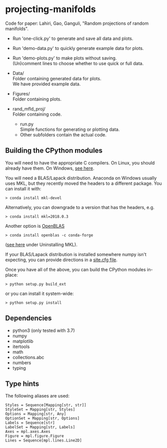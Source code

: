 # projecting-manifolds
Code for paper: Lahiri, Gao, Ganguli, "Random projections of random manifolds".

* Run 'one-click.py' to generate and save all data and plots.  

* Run 'demo-data.py' to quickly generate example data for plots.  

* Run 'demo-plots.py' to make plots without saving.  
  (Un)comment lines to choose whether to use quick or full data.

* Data/  
  Folder containing generated data for plots.  
  We have provided example data.

* Figures/  
  Folder containing plots.

* rand_mfld_proj/  
  Folder containing code.  
  * run.py  
    Simple functions for generating or plotting data.
  * Other subfolders contain the actual code.

## Building the CPython modules

  You will need to have the appropriate C compilers. On Linux, you should already have them.
  On Windows, [see here](https://wiki.python.org/moin/WindowsCompilers).

  You will need a BLAS/Lapack distribution. Anaconda on Windows usually uses MKL,
  but they recently moved the headers to a different package. You can install it with:
  ```
  > conda install mkl-devel
  ```
  Alternatively, you can downgrade to a version that has the headers, e.g.
  ```
  > conda install mkl=2018.0.3
  ```
  Another option is [OpenBLAS](https://www.openblas.net/)
  ```
  > conda install openblas -c conda-forge
  ```
  ([see here](https://docs.continuum.io/mkl-optimizations/#uninstalling-mkl) under
  Uninstalling MKL).

  If your BLAS/Lapack distribution is installed somewhere numpy isn't expecting,
  you can provide directions in a [site.cfg file](https://github.com/numpy/numpy/blob/master/site.cfg.example).

  Once you have all of the above, you can build the CPython modules in-place:
  ```
  > python setup.py build_ext
  ```
  or you can install it system-wide:
  ```
  > python setup.py install
  ```

## Dependencies

* python3 (only tested with 3.7)
* numpy
* matplotlib
* itertools
* math
* collections.abc
* numbers
* typing

## Type hints

The following aliases are used:

    Styles = Sequence[Mapping[str, str]]
    StyleSet = Mapping[str, Styles]
    Options = Mapping[str, Any]
    OptionSet = Mapping[str, Options]
    Labels = Sequence[str]
    LabelSet = Mapping[str, Labels]
    Axes = mpl.axes.Axes
    Figure = mpl.figure.Figure
    Lines = Sequence[mpl.lines.Line2D]
